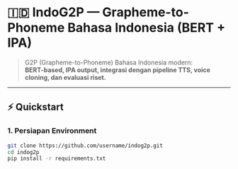 # 🇮🇩 IndoG2P — Grapheme-to-Phoneme Bahasa Indonesia (BERT + IPA)

> G2P (Grapheme-to-Phoneme) Bahasa Indonesia modern:  
> **BERT-based, IPA output, integrasi dengan pipeline TTS, voice cloning, dan evaluasi riset.**

---




## ⚡️ Quickstart

### 1. **Persiapan Environment**
```bash
git clone https://github.com/username/indog2p.git
cd indog2p
pip install -r requirements.txt
